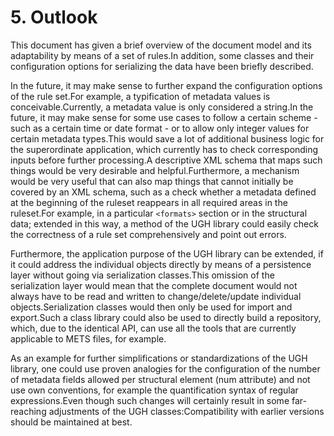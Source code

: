 # 5. Outlook

This document has given a brief overview of the document model and its adaptability by means of a set of rules.In addition, some classes and their configuration options for serializing the data have been briefly described.

In the future, it may make sense to further expand the configuration options of the rule set.For example, a typification of metadata values is conceivable.Currently, a metadata value is only considered a string.In the future, it may make sense for some use cases to follow a certain scheme - such as a certain time or date format - or to allow only integer values for certain metadata types.This would save a lot of additional business logic for the superordinate application, which currently has to check corresponding inputs before further processing.A descriptive XML schema that maps such things would be very desirable and helpful.Furthermore, a mechanism would be very useful that can also map things that cannot initially be covered by an XML schema, such as a check whether a metadata defined at the beginning of the ruleset reappears in all required areas in the ruleset.For example, in a particular `<formats>` section or in the structural data; extended in this way, a method of the UGH library could easily check the correctness of a rule set comprehensively and point out errors.

Furthermore, the application purpose of the UGH library can be extended, if it could address the individual objects directly by means of a persistence layer without going via serialization classes.This omission of the serialization layer would mean that the complete document would not always have to be read and written to change/delete/update individual objects.Serialization classes would then only be used for import and export.Such a class library could also be used to directly build a repository, which, due to the identical API, can use all the tools that are currently applicable to METS files, for example.

As an example for further simplifications or standardizations of the UGH library, one could use proven analogies for the configuration of the number of metadata fields allowed per structural element \(num attribute\) and not use own conventions, for example the quantification syntax of regular expressions.Even though such changes will certainly result in some far-reaching adjustments of the UGH classes:Compatibility with earlier versions should be maintained at best.

